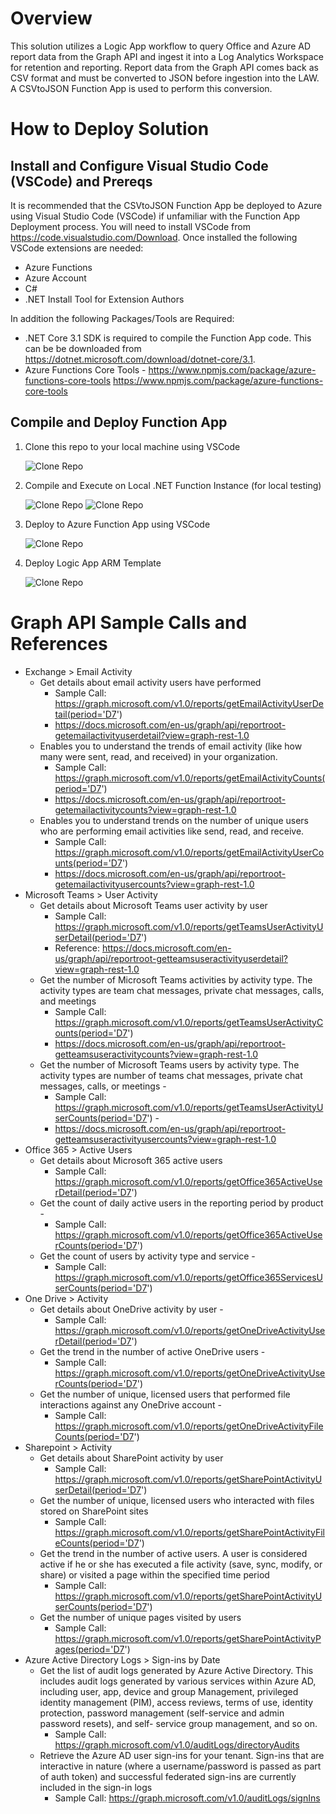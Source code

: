 # Overview
This solution utilizes a Logic App workflow to query Office and Azure AD report data from the Graph API and ingest it into a Log Analytics Workspace for retention and reporting.  Report data from the Graph API comes back as CSV format and must be converted to JSON before ingestion into the LAW. A CSVtoJSON Function App is used to perform this conversion.

# How to Deploy Solution
## Install and Configure Visual Studio Code (VSCode) and Prereqs
It is recommended that the CSVtoJSON Function App be deployed to Azure using Visual Studio Code (VSCode) if unfamiliar with the Function App Deployment process.  You will need to install VSCode from https://code.visualstudio.com/Download.  Once installed the following VSCode extensions are needed:
* Azure Functions
* Azure Account
* C#
* .NET Install Tool for Extension Authors

In addition the following Packages/Tools are Required:
* .NET Core 3.1 SDK is required to compile the Function App code. This can be be downloaded from https://dotnet.microsoft.com/download/dotnet-core/3.1.
* Azure Functions Core Tools - https://www.npmjs.com/package/azure-functions-core-tools
https://www.npmjs.com/package/azure-functions-core-tools

## Compile and Deploy Function App
1. Clone this repo to your local machine using VSCode

   ![Clone Repo](images/CloneRepo.png)

2. Compile and Execute on Local .NET Function Instance (for local testing)
 
   ![Clone Repo](images/CompileAndRunLocally.png)
   ![Clone Repo](images/LocalExecution.png)

3. Deploy to Azure Function App using VSCode
 
   ![Clone Repo](images/deployToAzureFunction.png)

4. Deploy Logic App ARM Template
   
   ![Clone Repo]()

# Graph API Sample Calls and References
* Exchange > Email Activity 
  * Get details about email activity users have performed
    * Sample Call: https://graph.microsoft.com/v1.0/reports/getEmailActivityUserDetail(period='D7')
    * https://docs.microsoft.com/en-us/graph/api/reportroot-getemailactivityuserdetail?view=graph-rest-1.0
  * Enables you to understand the trends of email activity (like how many were sent, read, and received) in your organization.
    * Sample Call: https://graph.microsoft.com/v1.0/reports/getEmailActivityCounts(period='D7')
    * https://docs.microsoft.com/en-us/graph/api/reportroot-getemailactivitycounts?view=graph-rest-1.0
  * Enables you to understand trends on the number of unique users who are performing email activities like send, read, and receive.
    * Sample Call: https://graph.microsoft.com/v1.0/reports/getEmailActivityUserCounts(period='D7')
    * https://docs.microsoft.com/en-us/graph/api/reportroot-getemailactivityusercounts?view=graph-rest-1.0
* Microsoft Teams > User Activity
  * Get details about Microsoft Teams user activity by user
    * Sample Call: https://graph.microsoft.com/v1.0/reports/getTeamsUserActivityUserDetail(period='D7')
    * Reference: https://docs.microsoft.com/en-us/graph/api/reportroot-getteamsuseractivityuserdetail?view=graph-rest-1.0
  * Get the number of Microsoft Teams activities by activity type. The activity types are team chat messages, private chat messages, calls, and meetings
    * Sample Call: https://graph.microsoft.com/v1.0/reports/getTeamsUserActivityCounts(period='D7')
    * https://docs.microsoft.com/en-us/graph/api/reportroot-getteamsuseractivitycounts?view=graph-rest-1.0
  * Get the number of Microsoft Teams users by activity type. The activity types are number of teams chat messages, private chat messages, calls, or meetings - 
    * Sample Call: https://graph.microsoft.com/v1.0/reports/getTeamsUserActivityUserCounts(period='D7') - 
    * https://docs.microsoft.com/en-us/graph/api/reportroot-getteamsuseractivityusercounts?view=graph-rest-1.0
* Office 365 > Active Users
  * Get details about Microsoft 365 active users
    * Sample Call: https://graph.microsoft.com/v1.0/reports/getOffice365ActiveUserDetail(period='D7')
  * Get the count of daily active users in the reporting period by product - 
    * Sample Call: https://graph.microsoft.com/v1.0/reports/getOffice365ActiveUserCounts(period='D7')
  * Get the count of users by activity type and service - 
    * Sample Call: https://graph.microsoft.com/v1.0/reports/getOffice365ServicesUserCounts(period='D7')
* One Drive > Activity
  * Get details about OneDrive activity by user - 
    * Sample Call: https://graph.microsoft.com/v1.0/reports/getOneDriveActivityUserDetail(period='D7')
  * Get the trend in the number of active OneDrive users - 
    * Sample Call: https://graph.microsoft.com/v1.0/reports/getOneDriveActivityUserCounts(period='D7')
  * Get the number of unique, licensed users that performed file interactions against any OneDrive account - 
    * Sample Call: https://graph.microsoft.com/v1.0/reports/getOneDriveActivityFileCounts(period='D7')
* Sharepoint > Activity
  * Get details about SharePoint activity by user
    * Sample Call: https://graph.microsoft.com/v1.0/reports/getSharePointActivityUserDetail(period='D7')
  * Get the number of unique, licensed users who interacted with files stored on SharePoint sites
    * Sample Call: https://graph.microsoft.com/v1.0/reports/getSharePointActivityFileCounts(period='D7')
  * Get the trend in the number of active users. A user is considered active if he or she has executed a file activity (save, sync, modify, or share) or visited a page within the specified time period
    * Sample Call: https://graph.microsoft.com/v1.0/reports/getSharePointActivityUserCounts(period='D7')
  * Get the number of unique pages visited by users
    * Sample Call: https://graph.microsoft.com/v1.0/reports/getSharePointActivityPages(period='D7')
* Azure Active Directory Logs > Sign-ins by Date
  * Get the list of audit logs generated by Azure Active Directory. This includes audit logs generated by various services within Azure AD, including user, app, device and group Management, privileged identity management (PIM), access reviews, terms of use, identity protection, password management (self-service and admin password resets), and self- service group management, and so on.
    * Sample Call: https://graph.microsoft.com/v1.0/auditLogs/directoryAudits
  * Retrieve the Azure AD user sign-ins for your tenant. Sign-ins that are interactive in nature (where a username/password is passed as part of auth token) and successful federated sign-ins are currently included in the sign-in logs
    * Sample Call: https://graph.microsoft.com/v1.0/auditLogs/signIns